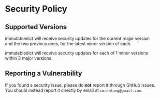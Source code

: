 # Security Policy

## Supported Versions

immutabledict will receive security updates for the current major version and the two previous ones, for the latest minor version of each.

immutabledict will receive security updates for each of 1 minor versions within 3 major versions.

## Reporting a Vulnerability

If you found a security issue, please do **not** report it through GitHub issues.
You should instead report it directly by email at `corenting@gmail.com`.
